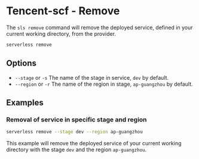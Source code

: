 # Tencent-scf - Remove

The `sls remove` command will remove the deployed service, defined in your current working directory, from the provider.

```bash
serverless remove
```

## Options

- `--stage` or `-s` The name of the stage in service, `dev` by default.
- `--region` or `-r` The name of the region in stage, `ap-guangzhou` by default.

## Examples

### Removal of service in specific stage and region

```bash
serverless remove --stage dev --region ap-guangzhou
```

This example will remove the deployed service of your current working directory with the stage `dev` and the region `ap-guangzhou`.
